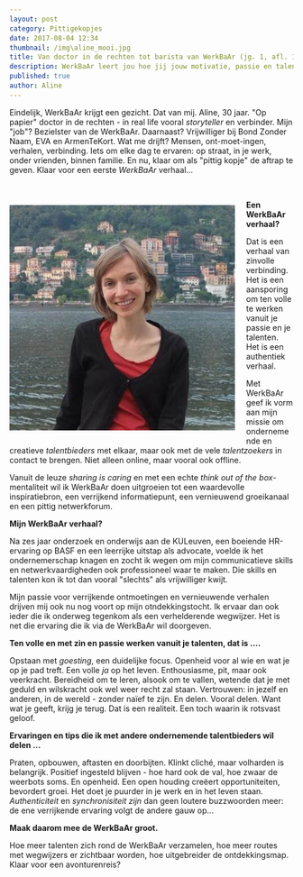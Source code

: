 ```yaml
---
layout: post
category: Pittigekopjes
date: 2017-08-04 12:34
thumbnail: /img\aline_mooi.jpg
title: Van doctor in de rechten tot barista van WerkBaAr (jg. 1, afl. 1)
description: WerkBaAr leert jou hoe jij jouw motivatie, passie en talent onder woorden brengt en hoe je jouw werkdroom verwerkt tot een WerkBaAr verhaal.
published: true
author: Aline
---
```

Eindelijk, WerkBaAr krijgt een gezicht. Dat van mij. Aline, 30 jaar. "Op papier" doctor in de rechten - in real life vooral *storyteller* en verbinder. Mijn "job"? Bezielster van de WerkBaAr. Daarnaast? Vrijwilliger bij Bond Zonder Naam, EVA en ArmenTeKort. Wat me drijft? Mensen, ont-moet-ingen, verhalen, verbinding. Iets om elke dag te ervaren: op straat, in je werk, onder vrienden, binnen familie. En nu, klaar om als "pittig kopje" de aftrap te geven. Klaar voor een eerste *WerkBaAr* verhaal...

<img alt="Aline" class="img-responsive" style="float: left;margin:40px 20px 15px 0" src="/img\aline_mooi.jpg">

<br>

**Een WerkBaAr verhaal?**

Dat is een verhaal van zinvolle verbinding. Het is een aansporing om ten volle te werken vanuit je passie en je talenten. Het is een authentiek verhaal.

Met WerkBaAr geef ik vorm aan mijn missie om ondernemende en creatieve *talentbieders* met elkaar, maar ook met de vele *talentzoekers* in contact te brengen. Niet alleen online, maar vooral ook offline.

Vanuit de leuze *sharing is caring* en met een echte *think out of the box*-mentaliteit wil ik WerkBaAr doen uitgroeien tot een waardevolle inspiratiebron, een verrijkend informatiepunt, een vernieuwend groeikanaal en een pittig netwerkforum.

**Mijn WerkBaAr verhaal?**

Na zes jaar onderzoek en onderwijs aan de KULeuven, een boeiende HR-ervaring op BASF en een leerrijke uitstap als advocate, voelde ik het ondernemerschap knagen en zocht ik wegen om mijn communicatieve skills en netwerkvaardigheden ook professioneel waar te maken. Die skills en talenten kon ik tot dan vooral "slechts" als vrijwilliger kwijt.

Mijn passie voor verrijkende ontmoetingen en vernieuwende  verhalen drijven mij ook nu nog voort op mijn otndekkingstocht. Ik ervaar dan ook ieder die ik onderweg tegenkom als een verhelderende wegwijzer. Het is net die ervaring die ik via de WerkBaAr wil doorgeven.

**Ten volle en met zin en passie werken vanuit je talenten, dat is ....**

Opstaan met *goesting*, een duidelijke focus. Openheid voor al wie en wat je op je pad treft. Een volle *ja* op het leven. Enthousiasme, pit, maar ook veerkracht. Bereidheid om te leren, alsook om te vallen, wetende dat je met geduld en wilskracht ook wel weer recht zal staan. Vertrouwen: in jezelf en anderen, in de wereld - zonder naïef te zijn. En delen. Vooral delen. Want wat je geeft, krijg je terug. Dat is een realiteit. Een toch waarin ik rotsvast geloof.

**Ervaringen en tips die ik met andere ondernemende talentbieders wil delen ...**

Praten, opbouwen, aftasten en doorbijten. Klinkt cliché, maar volharden is belangrijk. Positief ingesteld blijven - hoe hard ook de val, hoe zwaar de weerbots soms. En openheid. Een open houding creëert opportuniteiten, bevordert groei. Het doet je puurder in je werk en in het leven staan. *Authenticiteit* en *synchronisiteit zijn* dan geen loutere buzzwoorden meer: de ene verrijkende ervaring volgt de andere gauw op...

**Maak daarom mee de WerkBaAr groot.**

Hoe meer talenten zich rond de WerkBaAr verzamelen, hoe meer routes met wegwijzers er zichtbaar worden, hoe uitgebreider de ontdekkingsmap. Klaar voor een avonturenreis?
